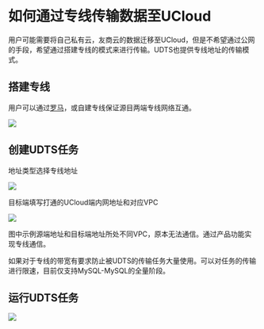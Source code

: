 # 如何通过专线传输数据至UCloud

用户可能需要将自己私有云，友商云的数据迁移至UCloud，但是不希望通过公网的手段，希望通过搭建专线的模式来进行传输。UDTS也提供专线地址的传输模式。

## 搭建专线

用户可以通过[罗马](https://docs.ucloud.cn/network/roma/overview)，或自建专线保证源目两端专线网络互通。

![](http://udts-doc.cn-bj.ufileos.com/connect005.png)

## 创建UDTS任务

地址类型选择专线地址

![](http://udts-doc.cn-bj.ufileos.com/connect002.png)

目标端填写打通的UCloud端内网地址和对应VPC

![](http://udts-doc.cn-bj.ufileos.com/connect003.png)

图中示例源端地址和目标端地址所处不同VPC，原本无法通信。通过产品功能实现专线通信。

如果对于专线的带宽有要求防止被UDTS的传输任务大量使用。可以对任务的传输进行限速，目前仅支持MySQL-MySQL的全量阶段。


## 运行UDTS任务

![](http://udts-doc.cn-bj.ufileos.com/connect004.png)

